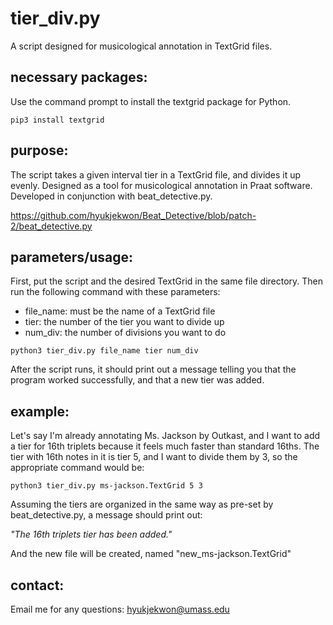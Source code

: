 # tier_div.py
A script designed for musicological annotation in TextGrid files.

## necessary packages:
Use the command prompt to install the textgrid package for Python.
```
pip3 install textgrid
```

## purpose:
The script takes a given interval tier in a TextGrid file, and divides it up evenly. Designed as a tool for musicological annotation in Praat software. Developed in conjunction with beat_detective.py.

https://github.com/hyukjekwon/Beat_Detective/blob/patch-2/beat_detective.py

## parameters/usage:
First, put the script and the desired TextGrid in the same file directory. Then run the following command with these parameters:
- file_name: must be the name of a TextGrid file
- tier: the number of the tier you want to divide up
- num_div: the number of divisions you want to do
```
python3 tier_div.py file_name tier num_div
```
After the script runs, it should print out a message telling you that the program worked successfully, and that a new tier was added.

## example:
Let's say I'm already annotating Ms. Jackson by Outkast, and I want to add a tier for 16th triplets because it feels much faster than standard 16ths. The tier with 16th notes in it is tier 5, and I want to divide them by 3, so the appropriate command would be:
```
python3 tier_div.py ms-jackson.TextGrid 5 3
```
Assuming the tiers are organized in the same way as pre-set by beat_detective.py, a message should print out:

*"The 16th triplets tier has been added."*

And the new file will be created, named "new_ms-jackson.TextGrid"

## contact:
Email me for any questions: hyukjekwon@umass.edu
